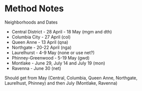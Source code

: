 # Method Notes



Neighborhoods and Dates
- Central District - 28 April - 18 May (mgm and dth)
- Columbia City - 27 April (col)
- Queen Anne - 13 April (qna)
- Northgate - 20-22 April (nga)
- Laurelhurst - 4-9 May (none or use net?)
- Phinney-Greenwood - 5-19 May (gwd)
- Montlake - June 29, July 14 and July 19 (mon)
- Ravenna - June 30 (net)

Should get from May (Central, Columbia, Queen Anne, Northgate, Laurelhust, Phinney) and then July (Montlake, Ravenna)
